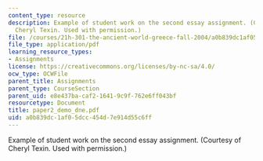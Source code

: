 ```yaml
---
content_type: resource
description: Example of student work on the second essay assignment. (Courtesy of
  Cheryl Texin. Used with permission.)
file: /courses/21h-301-the-ancient-world-greece-fall-2004/a0b839dc1af05dcc454d7e914d55c6ff_paper2_demo_dne.pdf
file_type: application/pdf
learning_resource_types:
- Assignments
license: https://creativecommons.org/licenses/by-nc-sa/4.0/
ocw_type: OCWFile
parent_title: Assignments
parent_type: CourseSection
parent_uid: e8e437ba-caf2-1641-9c9f-762e6ff043bf
resourcetype: Document
title: paper2_demo_dne.pdf
uid: a0b839dc-1af0-5dcc-454d-7e914d55c6ff
---
```

Example of student work on the second essay assignment. (Courtesy of Cheryl Texin. Used with permission.)